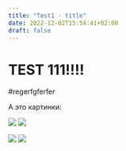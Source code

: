 ```yaml
---
title: "Test1 - title"
date: 2022-12-02T15:54:41+02:00
draft: false
---
```


# TEST 111!!!!


#regerfgferfer

А это картинки:

<img src="/images/001.jpg">
<img src="/images/002.jpg">

![](/images/001.jpg)
![](/images/002.jpg)

